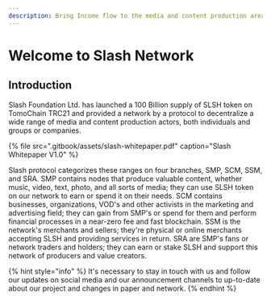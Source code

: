 ```yaml
---
description: Bring Income flow to the media and content production area
---
```


# Welcome to Slash Network

## Introduction

Slash Foundation Ltd. has launched a 100 Billion supply of SLSH token on TomoChain TRC21 and provided a network by a protocol to decentralize a wide range of media and content production actors, both individuals and groups or companies.

{% file src=".gitbook/assets/slash-whitepaper.pdf" caption="Slash Whitepaper V1.0" %}

Slash protocol categorizes these ranges on four branches, SMP, SCM, SSM, and SRA. SMP contains nodes that produce valuable content, whether music, video, text, photo, and all sorts of media; they can use SLSH token on our network to earn or spend it on their needs. SCM contains businesses, organizations, VOD's and other activists in the marketing and advertising field; they can gain from SMP's or spend for them and perform financial processes in a near-zero fee and fast blockchain. SSM is the network's merchants and sellers; they're physical or online merchants accepting SLSH and providing services in return. SRA are SMP's fans or network traders and holders; they can earn or stake SLSH and support this network of producers and value creators.  


{% hint style="info" %}
It's necessary to stay in touch with us and follow our updates on social media and our announcement channels to up-to-date about our project and changes in paper and network.
{% endhint %}



